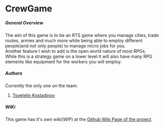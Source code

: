 # CrewGame

##### General Overview
The aim of this game is to be an RTS game where you manage cities, trade routes, armies and much more while being able to employ different people(and not only people) to manage micro jobs for you. <br>
Another feature I wish to add is the open world nature of most RPGs. <br>
While this is a strategy game on a lower level it will also have many RPG elements like equipment for the workers you will employ.

##### Authors

Currently the only one on the team: 
1. [Tsvetelin Kostadinov](https://github.com/TsvetelinKostadinv "Team Leader")

##### WiKi 

This game has it's own wiki(WIP) at the [Github Wiki Page of the project](https://github.com/TsvetelinKostadinv/CrewGame/wiki).